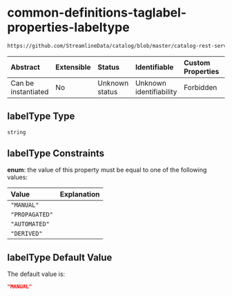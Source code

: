 # common-definitions-taglabel-properties-labeltype

```txt
https://github.com/StreamlineData/catalog/blob/master/catalog-rest-service/src/main/resources/json/schema/type/common.json#/definitions/tagLabel/properties/labelType
```



| Abstract            | Extensible | Status         | Identifiable            | Custom Properties | Additional Properties | Access Restrictions | Defined In                                                        |
| :------------------ | :--------- | :------------- | :---------------------- | :---------------- | :-------------------- | :------------------ | :---------------------------------------------------------------- |
| Can be instantiated | No         | Unknown status | Unknown identifiability | Forbidden         | Allowed               | none                | [common.json*](../https://github.com/StreamlineData/catalog/blob/master/catalog-rest-service/src/main/resources/json/schema/type/common.json "open original schema") |

## labelType Type

`string`

## labelType Constraints

**enum**: the value of this property must be equal to one of the following values:

| Value          | Explanation |
| :------------- | :---------- |
| `"MANUAL"`     |             |
| `"PROPAGATED"` |             |
| `"AUTOMATED"`  |             |
| `"DERIVED"`    |             |

## labelType Default Value

The default value is:

```json
"MANUAL"
```
